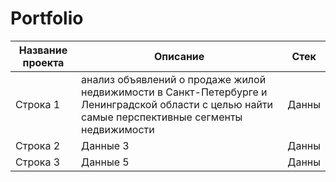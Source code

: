 # Portfolio
| Название проекта | Описание | Стек |
|------------------|----------|------|
| Строка 1         | анализ объявлений о продаже жилой недвижимости в Санкт-Петербурге и Ленинградской области с целью найти самые перспективные сегменты недвижимости | Данны|
| Строка 2         | Данные 3 | Данны|
| Строка 3         | Данные 5 | Данны|
